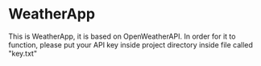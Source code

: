 # WeatherApp
This is WeatherApp, it is based on OpenWeatherAPI. In order for it to function, please put your API key inside project directory inside file called "key.txt"
